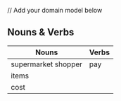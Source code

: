 // Add your domain model below

## Nouns & Verbs

| Nouns               | Verbs |
| ------------------- | ----- |
| supermarket shopper | pay   |
| items               |
| cost                |
